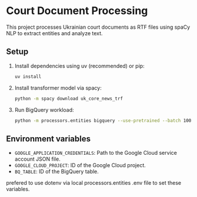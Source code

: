 # Court Document Processing

This project processes Ukrainian court documents as RTF files using spaCy NLP to extract entities and analyze text.



## Setup

1. Install dependencies using uv (recommended) or pip:
    ```bash
    uv install
    ```
2. Install transformer model via spacy:
    ```bash
    python -m spacy download uk_core_news_trf
    ```
3. Run BigQuery workload:
    ```bash
    python -m processors.entities bigquery --use-pretrained --batch 100 
    ```
## Environment variables

- `GOOGLE_APPLICATION_CREDENTIALS`: Path to the Google Cloud service account JSON file.
- `GOOGLE_CLOUD_PROJECT`: ID of the Google Cloud project.
- `BQ_TABLE`: ID of the BigQuery table.

prefered to use dotenv via local processors.entities .env file to set these variables.



